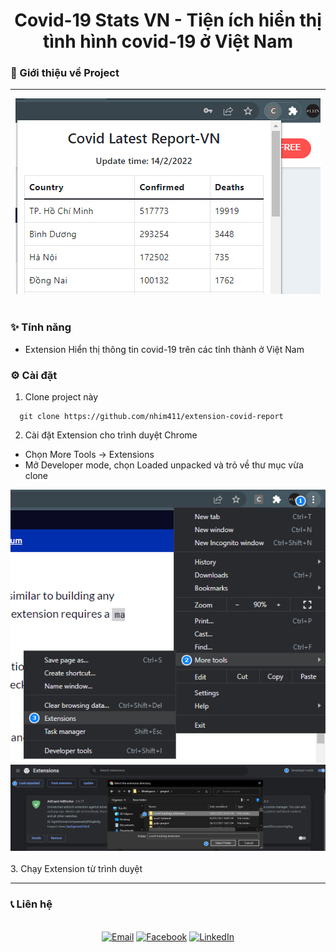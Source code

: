<h1 align="center">
Covid-19 Stats VN - Tiện ích hiển thị tình hình covid-19 ở Việt Nam
</h1>

### 📝 Giới thiệu về Project
---
<div align="center">
  <img src="./assets/img/demo.jpg" alt="Photo" />
</div>

<br />



### ✨ Tính năng

- Extension Hiển thị thông tin covid-19 trên các tỉnh thành ở Việt Nam

### ⚙ Cài đặt

1. Clone project này

```
  git clone https://github.com/nhim411/extension-covid-report
```

2. Cài đặt Extension cho trình duyệt Chrome
- Chọn More Tools -> Extensions
- Mở Developer mode, chọn Loaded unpacked và trỏ về thư mục vừa clone
<div align="center">
  <img src="./assets/img/guide-1.jpg" alt="Photo" />
  <img src="./assets/img/guide-2.jpg" alt="Photo" />

</div>
<br />
3. Chạy Extension từ trình duyệt

---

### 📞 Liên hệ

<br />

<div align="center">
<a href="mailto:lehoainam1998@gmail.com" target="_blank"><img src="https://img.shields.io/badge/Gmail-D14836?style=flat-square&logo=gmail&logoColor=white" alt="Email"></a>
<a href="https://fb.com/lhnam411" target="_blank"><img src="https://img.shields.io/badge/Facebook-%231877F2.svg?&style=flat-square&logo=facebook&logoColor=white" alt="Facebook"></a>
<a href="https://www.linkedin.com/in/nhim411/" target="_blank"><img src="https://img.shields.io/badge/LinkedIn-%230077B5.svg?&style=flat-square&logo=linkedin&logoColor=white" alt="LinkedIn"></a>
</div>
<br />